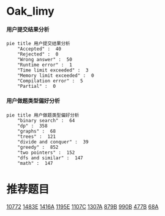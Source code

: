 # Oak_limy

<!-- tabs:start -->



#### **用户提交结果分析**

```mermaid
pie title 用户提交结果分析
    "Accepted" :  40
    "Rejected" :  0
    "Wrong answer" :  50
    "Runtime error" :  1
    "Time limit exceeded" :  3
    "Memory limit exceeded" :  0
    "Compilation error" :  5
    "Partial" :  0
```

#### **用户做题类型偏好分析**

```mermaid
pie title 用户做题类型偏好分析
    "binary search" :  64
    "dp" :  358
    "graphs" :  68
    "trees" :  121
    "divide and conquer" :  39
    "greedy" :  852
    "two pointers" :  152
    "dfs and similar" :  147
    "math" :  147
```



<!-- tabs:end -->
# 推荐题目
[10772](https://codeforces.com/contest/1077/problem/2)
[1483E](https://codeforces.com/contest/1483/problem/E)
[1416A](https://codeforces.com/contest/1416/problem/A)
[1195E](https://codeforces.com/contest/1195/problem/E)
[1107C](https://codeforces.com/contest/1107/problem/C)
[1307A](https://codeforces.com/contest/1307/problem/A)
[879B](https://codeforces.com/contest/879/problem/B)
[990B](https://codeforces.com/contest/990/problem/B)
[477B](https://codeforces.com/contest/477/problem/B)
[68A](https://codeforces.com/contest/68/problem/A)
